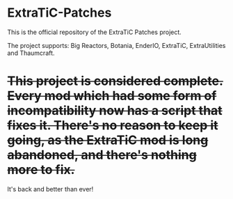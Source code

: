 # ExtraTiC-Patches
This is the official repository of the ExtraTiC Patches project.

The project supports: Big Reactors, Botania, EnderIO, ExtraTiC, ExtraUtilities and Thaumcraft.

# ~~This project is considered complete. Every mod which had some form of incompatibility now has a script that fixes it. There's no reason to keep it going, as the ExtraTiC mod is long abandoned, and there's nothing more to fix.~~

It's back and better than ever!
